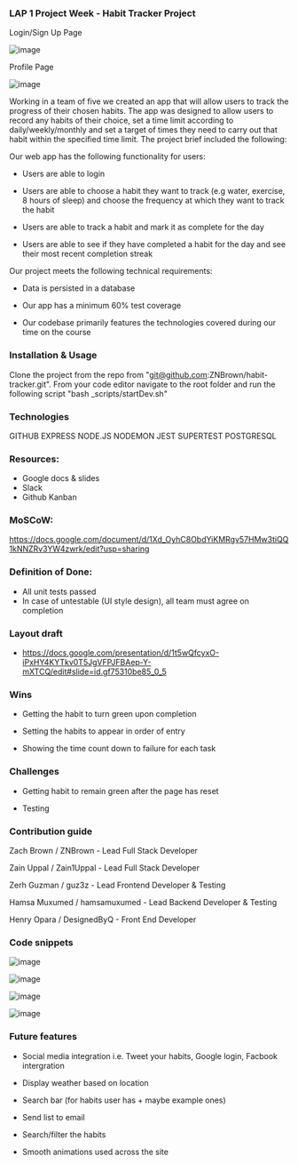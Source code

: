 ### LAP 1 Project Week - Habit Tracker Project 

Login/Sign Up Page

![image](https://user-images.githubusercontent.com/32695213/139240030-390aa12f-46d7-439d-b41c-9c692482de4f.png)

Profile Page

![image](https://user-images.githubusercontent.com/32695213/139239845-a46e57a5-8ee6-4f92-8924-f2b8c8e18c97.png)

Working in a team of five we created an app that will allow users to track the progress of their chosen habits. The app was designed to allow users to record any habits of their choice, set a time limit according to daily/weekly/monthly and set a target of times they need to carry out that habit within the specified time limit. The project brief included the following:

Our web app has the following functionality for users:

* Users are able to login

* Users are able to choose a habit they want to track (e.g water, exercise, 8 hours of sleep) and choose the     frequency at which they want to track the habit

* Users are able to track a habit and mark it as complete for the day

* Users are able to see if they have completed a habit for the day and see their most recent completion streak

Our project meets the following technical requirements:

* Data is persisted in a database

* Our app has a minimum 60% test coverage 

* Our codebase primarily features the technologies covered during our time on the course

### Installation & Usage

Clone the project from the repo from "git@github.com:ZNBrown/habit-tracker.git". From your code editor navigate to the root folder and run the following script "bash _scripts/startDev.sh"

### Technologies

GITHUB
EXPRESS
NODE.JS
NODEMON
JEST
SUPERTEST
POSTGRESQL

### Resources:

* Google docs & slides
* Slack
* Github Kanban

### MoSCoW:

https://docs.google.com/document/d/1Xd_OyhC8ObdYiKMRgv57HMw3tiQQ1kNNZRv3YW4zwrk/edit?usp=sharing

### Definition of Done:

* All unit tests passed
* In case of untestable (UI style design), all team must agree on completion

### Layout draft

* https://docs.google.com/presentation/d/1t5wQfcyxO-iPxHY4KYTkv0T5JgVFPJFBAep-Y-mXTCQ/edit#slide=id.gf75310be85_0_5
 
### Wins

* Getting the habit to turn green upon completion

* Setting the habits to appear in order of entry

* Showing the time count down to failure for each task

### Challenges

* Getting habit to remain green after the page has reset

* Testing

### Contribution guide

Zach Brown / ZNBrown - Lead Full Stack Developer 

Zain Uppal / Zain1Uppal - Lead Full Stack Developer

Zerh Guzman / guz3z - Lead Frontend Developer & Testing

Hamsa Muxumed / hamsamuxumed - Lead Backend Developer & Testing

Henry Opara / DesignedByQ - Front End Developer

### Code snippets

![image](https://user-images.githubusercontent.com/32695213/139392978-b3dbe21d-08f3-4e10-b043-f20f72364ded.png)

![image](https://user-images.githubusercontent.com/32695213/139393088-d08b60bc-d0d3-4452-883a-dc26c0f452f5.png)

![image](https://user-images.githubusercontent.com/32695213/139393206-8db1e65d-7f61-49f9-b8e9-ced4fb7eff7c.png)

![image](https://user-images.githubusercontent.com/32695213/139393360-44d607e0-3dc4-405f-bf84-a3f3c157ddf2.png)

### Future features

* Social media integration i.e. Tweet your habits, Google login, Facbook intergration

* Display weather based on location

* Search bar (for habits user has + maybe example ones)

* Send list to email

* Search/filter the habits  

* Smooth animations used across the site




